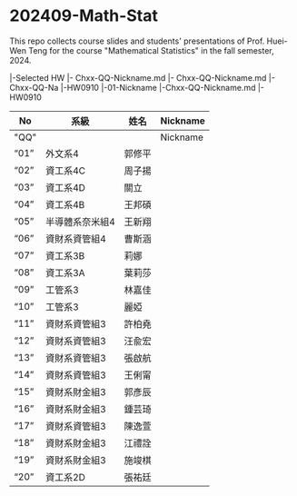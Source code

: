 # 202409-Math-Stat
This repo collects course slides and students' presentations of Prof. Huei-Wen Teng for the course "Mathematical Statistics" in the fall semester, 2024. 


|-Selected HW
|- Chxx-QQ-Nickname.md
|- Chxx-QQ-Nickname.md
|- Chxx-QQ-Na
|-HW0910
      |-01-Nickname
              |-Chxx-QQ-Nickname.md
|-HW0910




| No   | 系級                  | 姓名   |Nickname|
|------|-----------------------|--------|-------|
| "QQ" | | | Nickname|
| “01” | 外文系4               | 郭修平 ||
| “02” | 資工系4C              | 周子揚 ||
| “03” | 資工系4D              | 關立   ||
| “04” | 資工系4B              | 王邦碩 ||
| “05” | 半導體系奈米組4        | 王新翔 ||
| “06” | 資財系資管組4          | 曹斯涵 ||
| “07” | 資工系3B              | 莉娜   ||
| “08” | 資工系3A              | 葉莉莎 ||
| “09” | 工管系3               | 林嘉佳 ||
| “10” | 工管系3               | 麗婭   ||
| “11” | 資財系資管組3          | 許柏堯 ||
| “12” | 資財系資管組3          | 汪兪宏 ||
| “13” | 資財系資管組3          | 張啟航 ||
| “14” | 資財系資管組3          | 王俐甯 ||
| “15” | 資財系財金組3          | 郭彥辰 ||
| “16” | 資財系財金組3          | 鍾芸琦 ||
| “17” | 資財系資管組3          | 陳逸萱 ||
| “18” | 資財系財金組3          | 江禮詮 ||
| “19” | 資財系財金組3          | 施竣棋 ||
| “20” | 資工系2D              | 張祐廷 ||
